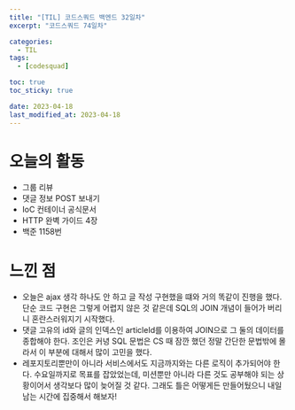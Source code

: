 ```yaml
---
title: "[TIL] 코드스쿼드 백엔드 32일차"
excerpt: "코드스쿼드 74일차"

categories:
  - TIL
tags:
  - [codesquad]

toc: true
toc_sticky: true

date: 2023-04-18
last_modified_at: 2023-04-18
---
```


# 오늘의 활동

- 그룹 리뷰
- 댓글 정보 POST 보내기
- IoC 컨테이너 공식문서
- HTTP 완벽 가이드 4장
- 백준 1158번

# 느낀 점

- 오늘은 ajax 생각 하나도 안 하고 글 작성 구현했을 떄와 거의 똑같이 진행을 했다. 단순 코드 구현은 그렇게 어렵지 않은 것 같은데 SQL의 JOIN 개념이 들어가 버리니 혼란스러워지기 시작했다.
- 댓글 고유의 id와 글의 인덱스인 articleId를 이용하여 JOIN으로 그 둘의 데이터를 종합해야 한다. 조인은 커녕 SQL 문법은 CS 때 잠깐 했던 정말 간단한 문법밖에 몰라서 이 부분에 대해서 많이 고민을 했다.
- 레포지토리뿐만이 아니라 서비스에서도 지금까지와는 다른 로직이 추가되어야 한다. 수요일까지로 목표를 잡았었는데, 미션뿐만 아니라 다른 것도 공부해야 되는 상황이어서 생각보다 많이 늦어질 것 같다. 그래도 틀은 어떻게든 만들어뒀으니 내일 남는 시간에 집중해서 해보자!